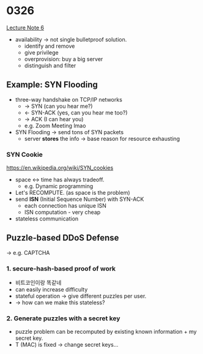 # 0326

[Lecture Note 6](../lecture-notes/Lecture%206%20Information%20Security.pdf)

- availability -> not single bulletproof solution.
  - identify and remove
  - give privilege
  - overprovision: buy a big server
  - distinguish and filter

## Example: SYN Flooding

- three-way handshake on TCP/IP networks
  - -> SYN (can you hear me?)
  - <- SYN-ACK (yes, can you hear me too?)
  - -> ACK (I can hear you)
  - e.g. Zoom Meeting lmao
- SYN Flooding -> send tons of SYN packets
  - server **stores** the info -> base reason for resource exhausting


### SYN Cookie

https://en.wikipedia.org/wiki/SYN_cookies

- space <-> time has always tradeoff.
  - e.g. Dynamic programming
- Let's RECOMPUTE. (as space is the problem)
- send **ISN** (Initial Sequence Number) with SYN-ACK
  - each connection has unique ISN
  - ISN computation - very cheap
- stateless communication

## Puzzle-based DDoS Defense

-> e.g. CAPTCHA

### 1. secure-hash-based proof of work

- 비트코인이랑 똑같네
- can easily increase difficulty
- stateful operation -> give different puzzles per user.
- -> how can we make this stateless?

### 2. Generate puzzles with a secret key

- puzzle problem can be recomputed by existing known information + my secret key.
- T (MAC) is fixed -> change secret keys...
